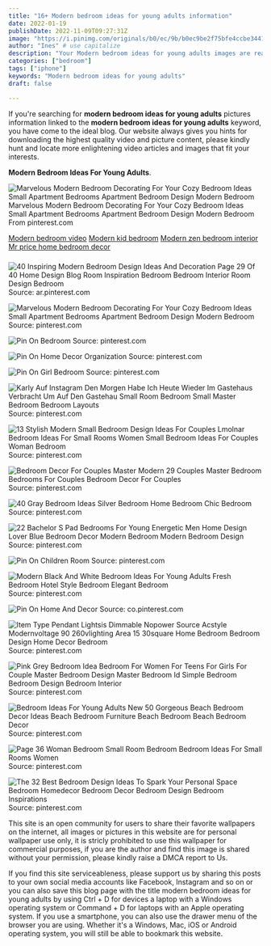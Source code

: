 ```yaml
---
title: "16+ Modern bedroom ideas for young adults information"
date: 2022-01-19
publishDate: 2022-11-09T09:27:31Z
image: "https://i.pinimg.com/originals/b0/ec/9b/b0ec9be2f75bfe4ccbe3441f37a82bb5.jpg"
author: "Ines" # use capitalize
description: "Your Modern bedroom ideas for young adults images are ready. Modern bedroom ideas for young adults are a topic that is being searched for and liked by netizens now. You can Get the Modern bedroom ideas for young adults files here. Find and Download all free photos."
categories: ["bedroom"]
tags: ["iphone"]
keywords: "Modern bedroom ideas for young adults"
draft: false

---
```


If you're searching for **modern bedroom ideas for young adults** pictures information linked to the **modern bedroom ideas for young adults** keyword, you have come to the ideal  blog.  Our website always  gives you  hints  for downloading  the highest  quality video and picture  content, please kindly hunt and locate more enlightening video articles and images  that fit your interests.

**Modern Bedroom Ideas For Young Adults**. 

![Marvelous Modern Bedroom Decorating For Your Cozy Bedroom Ideas Small Apartment Bedrooms Apartment Bedroom Design Modern Bedroom](https://i.pinimg.com/originals/73/c8/2b/73c82bdb705424f52de2d86e32e4c63e.png "Marvelous Modern Bedroom Decorating For Your Cozy Bedroom Ideas Small Apartment Bedrooms Apartment Bedroom Design Modern Bedroom")
Marvelous Modern Bedroom Decorating For Your Cozy Bedroom Ideas Small Apartment Bedrooms Apartment Bedroom Design Modern Bedroom From pinterest.com

[Modern bedroom video](/modern-bedroom-video/)
[Modern kid bedroom](/modern-kid-bedroom/)
[Modern zen bedroom interior](/modern-zen-bedroom-interior/)
[Mr price home bedroom decor](/mr-price-home-bedroom-decor/)



### 

 


![40 Inspiring Modern Bedroom Design Ideas And Decoration Page 29 Of 40 Home Design Blog Room Inspiration Bedroom Bedroom Interior Room Design Bedroom](https://i.pinimg.com/originals/b5/86/1f/b5861f23d57a6118ffb9a9269287d874.jpg "40 Inspiring Modern Bedroom Design Ideas And Decoration Page 29 Of 40 Home Design Blog Room Inspiration Bedroom Bedroom Interior Room Design Bedroom")
Source: ar.pinterest.com

 

![Marvelous Modern Bedroom Decorating For Your Cozy Bedroom Ideas Small Apartment Bedrooms Apartment Bedroom Design Modern Bedroom](https://i.pinimg.com/originals/73/c8/2b/73c82bdb705424f52de2d86e32e4c63e.png "Marvelous Modern Bedroom Decorating For Your Cozy Bedroom Ideas Small Apartment Bedrooms Apartment Bedroom Design Modern Bedroom")
Source: pinterest.com

 

![Pin On Bedroom](https://i.pinimg.com/originals/8b/38/3a/8b383a59594c2a47cb4910da92ea7498.png "Pin On Bedroom")
Source: pinterest.com

 

![Pin On Home Decor Organization](https://i.pinimg.com/originals/52/a5/36/52a536fbd1cba17da9a3845d00f73b39.jpg "Pin On Home Decor Organization")
Source: pinterest.com

 

![Pin On Girl Bedroom](https://i.pinimg.com/originals/2e/a4/27/2ea42776982162957008d0fc41925c44.jpg "Pin On Girl Bedroom")
Source: pinterest.com

 

![Karly Auf Instagram Den Morgen Habe Ich Heute Wieder Im Gastehaus Verbracht Um Auf Den Gastehau Small Room Bedroom Small Master Bedroom Bedroom Layouts](https://i.pinimg.com/originals/bb/ec/2d/bbec2d2896a4b76e7e895a57407d9d7e.jpg "Karly Auf Instagram Den Morgen Habe Ich Heute Wieder Im Gastehaus Verbracht Um Auf Den Gastehau Small Room Bedroom Small Master Bedroom Bedroom Layouts")
Source: pinterest.com

 

![13 Stylish Modern Small Bedroom Design Ideas For Couples Lmolnar Bedroom Ideas For Small Rooms Women Small Bedroom Ideas For Couples Woman Bedroom](https://i.pinimg.com/736x/93/85/44/93854469dd86f89f97d393c14127dd48.jpg "13 Stylish Modern Small Bedroom Design Ideas For Couples Lmolnar Bedroom Ideas For Small Rooms Women Small Bedroom Ideas For Couples Woman Bedroom")
Source: pinterest.com

 

![Bedroom Decor For Couples Master Modern 29 Couples Master Bedroom Bedrooms For Couples Bedroom Decor For Couples](https://i.pinimg.com/564x/94/06/05/9406050775fa494a154294744bfc303f.jpg "Bedroom Decor For Couples Master Modern 29 Couples Master Bedroom Bedrooms For Couples Bedroom Decor For Couples")
Source: pinterest.com

 

![40 Gray Bedroom Ideas Silver Bedroom Home Bedroom Chic Bedroom](https://i.pinimg.com/originals/c6/ac/39/c6ac392a29d7e668169a729bb075bd20.jpg "40 Gray Bedroom Ideas Silver Bedroom Home Bedroom Chic Bedroom")
Source: pinterest.com

 

![22 Bachelor S Pad Bedrooms For Young Energetic Men Home Design Lover Blue Bedroom Decor Modern Bedroom Modern Bedroom Design](https://i.pinimg.com/736x/62/1a/72/621a72f68c050c2ac12f14c09fac4290--mens-bedroom-design-bedroom-interior-design.jpg "22 Bachelor S Pad Bedrooms For Young Energetic Men Home Design Lover Blue Bedroom Decor Modern Bedroom Modern Bedroom Design")
Source: pinterest.com

 

![Pin On Children Room](https://i.pinimg.com/originals/96/36/6b/96366bde9330d6d2e9bf25711c39a41f.jpg "Pin On Children Room")
Source: pinterest.com

 

![Modern Black And White Bedroom Ideas For Young Adults Fresh Bedroom Hotel Style Bedroom Elegant Bedroom](https://i.pinimg.com/originals/b6/e2/39/b6e239ca040548ef14c252b80af97f64.jpg "Modern Black And White Bedroom Ideas For Young Adults Fresh Bedroom Hotel Style Bedroom Elegant Bedroom")
Source: pinterest.com

 

![Pin On Home And Decor](https://i.pinimg.com/originals/d9/12/a4/d912a4c7e59f9c4a38ee6e248e332ea2.jpg "Pin On Home And Decor")
Source: co.pinterest.com

 

![Item Type Pendant Lightsis Dimmable Nopower Source Acstyle Modernvoltage 90 260vlighting Area 15 30square Home Bedroom Bedroom Design Home Decor Bedroom](https://i.pinimg.com/originals/8e/be/bf/8ebebfccef59e4bf3c6f0fec5abd8f76.jpg "Item Type Pendant Lightsis Dimmable Nopower Source Acstyle Modernvoltage 90 260vlighting Area 15 30square Home Bedroom Bedroom Design Home Decor Bedroom")
Source: pinterest.com

 

![Pink Grey Bedroom Idea Bedroom For Women For Teens For Girls For Couple Master Bedroom Design Master Bedroom Id Simple Bedroom Bedroom Design Bedroom Interior](https://i.pinimg.com/736x/fe/28/03/fe28039540907ce20aca25ad4ba172cd.jpg "Pink Grey Bedroom Idea Bedroom For Women For Teens For Girls For Couple Master Bedroom Design Master Bedroom Id Simple Bedroom Bedroom Design Bedroom Interior")
Source: pinterest.com

 

![Bedroom Ideas For Young Adults New 50 Gorgeous Beach Bedroom Decor Ideas Beach Bedroom Furniture Beach Bedroom Beach Bedroom Decor](https://i.pinimg.com/564x/ce/c4/ef/cec4ef6794368ca7ceac9c18a4ca9481.jpg "Bedroom Ideas For Young Adults New 50 Gorgeous Beach Bedroom Decor Ideas Beach Bedroom Furniture Beach Bedroom Beach Bedroom Decor")
Source: pinterest.com

 

![Page 36 Woman Bedroom Small Room Bedroom Bedroom Ideas For Small Rooms Women](https://i.pinimg.com/originals/a0/bd/5e/a0bd5e0fe69791afbe1b9ac345bfa6f7.jpg "Page 36 Woman Bedroom Small Room Bedroom Bedroom Ideas For Small Rooms Women")
Source: pinterest.com

 

![The 32 Best Bedroom Design Ideas To Spark Your Personal Space Bedroom Homedecor Bedroom Decor Bedroom Design Bedroom Inspirations](https://i.pinimg.com/originals/b0/ec/9b/b0ec9be2f75bfe4ccbe3441f37a82bb5.jpg "The 32 Best Bedroom Design Ideas To Spark Your Personal Space Bedroom Homedecor Bedroom Decor Bedroom Design Bedroom Inspirations")
Source: pinterest.com

 

This site is an open community for users to share their favorite wallpapers on the internet, all images or pictures in this website are for personal wallpaper use only, it is stricly prohibited to use this wallpaper for commercial purposes, if you are the author and find this image is shared without your permission, please kindly raise a DMCA report to Us.

If you find this site serviceableness, please support us by sharing this posts to your own social media accounts like Facebook, Instagram and so on or you can also save this blog page with the title modern bedroom ideas for young adults by using Ctrl + D for devices a laptop with a Windows operating system or Command + D for laptops with an Apple operating system. If you use a smartphone, you can also use the drawer menu of the browser you are using. Whether it's a Windows, Mac, iOS or Android operating system, you will still be able to bookmark this website.
